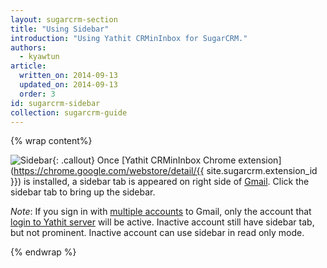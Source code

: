 ```yaml
---
layout: sugarcrm-section
title: "Using Sidebar"
introduction: "Using Yathit CRMinInbox for SugarCRM."
authors:
  - kyawtun
article:
  written_on: 2014-09-13
  updated_on: 2014-09-13
  order: 3
id: sugarcrm-sidebar
collection: sugarcrm-guide
---
```


{% wrap content%}


![Sidebar](/imgs/sugarcrm/sidebar.gif){: .callout} Once [Yathit CRMinInbox Chrome extension](https://chrome.google.com/webstore/detail/{{ site.sugarcrm.extension_id }}) is installed, a sidebar tab is appeared on right side of [Gmail](https://mail.google.com). Click the sidebar tab to bring up the sidebar.
 
*Note*: If you sign in with [multiple accounts](https://support.google.com/accounts/answer/1721977) to Gmail, only the account that [login to Yathit server](../setup/index.html#login-to-yathit-server) will be active. Inactive account still have sidebar tab, but not prominent. Inactive account can use sidebar in read only mode.  



{% endwrap %}
